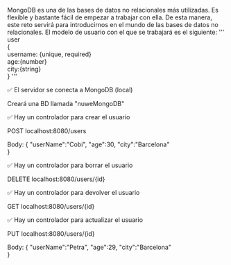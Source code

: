 MongoDB es una de las bases de datos no relacionales más utilizadas. Es flexible y bastante fácil de empezar a trabajar con ella. De esta manera, este reto servirá para introducirnos en el mundo de las bases de datos no relacionales. El modelo de usuario con el que se trabajará es el siguiente:
'''
 user  
 {  
   username: {unique, required}  
   age:{number}  
   city:{string}  
 } 
 '''

✅ El servidor se conecta a MongoDB (local)

Creará una BD llamada "nuweMongoDB"

✅ Hay un controlador para crear el usuario

POST localhost:8080/users

Body:
{
    "userName":"Cobi",
    "age":30,
    "city":"Barcelona"   
}

✅ Hay un controlador para borrar el usuario

DELETE localhost:8080/users/{id}

✅ Hay un controlador para devolver el usuario

GET localhost:8080/users/{id}

✅ Hay un controlador para actualizar el usuario

PUT localhost:8080/users/{id}

Body:
{
    "userName":"Petra",
    "age":29,
    "city":"Barcelona"   
}
